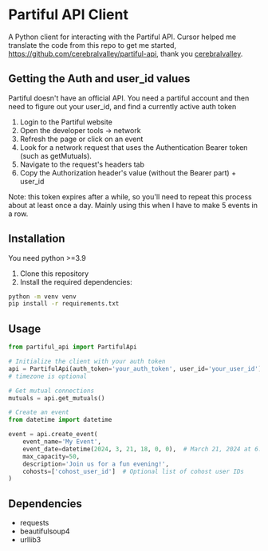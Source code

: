 # Partiful API Client

A Python client for interacting with the Partiful API.
Cursor helped me translate the code from this repo to get me started, https://github.com/cerebralvalley/partiful-api, thank you [cerebralvalley]( https://github.com/cerebralvalley).

## Getting the Auth and user_id values

Partiful doesn't have an official API. You need a partiful account and then need to figure out your user_id, and find a currently active auth token
1. Login to the Partiful website
2. Open the developer tools -> network
3. Refresh the page or click on an event
4. Look for a network request that uses the Authentication Bearer token (such as getMutuals).
5. Navigate to the request's headers tab
6. Copy the Authorization header's value (without the Bearer part) + user_id

Note: this token expires after a while, so you'll need to repeat this process about at least once a day. Mainly using this when I have to make 5 events in a row.

## Installation
You need python >=3.9
1. Clone this repository
2. Install the required dependencies:

```bash
python -m venv venv
pip install -r requirements.txt
```

## Usage

```python
from partiful_api import PartifulApi

# Initialize the client with your auth token
api = PartifulApi(auth_token='your_auth_token', user_id='your_user_id')
# timezone is optional

# Get mutual connections
mutuals = api.get_mutuals()

# Create an event
from datetime import datetime

event = api.create_event(
    event_name='My Event',
    event_date=datetime(2024, 3, 21, 18, 0, 0),  # March 21, 2024 at 6:00 PM
    max_capacity=50,
    description='Join us for a fun evening!',
    cohosts=['cohost_user_id']  # Optional list of cohost user IDs
)

```

## Dependencies

- requests
- beautifulsoup4
- urllib3

